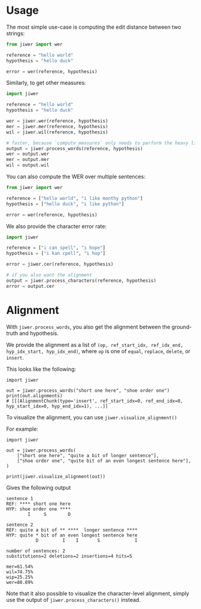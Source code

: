 # Usage

The most simple use-case is computing the edit distance between two strings:

```python
from jiwer import wer

reference = "hello world"
hypothesis = "hello duck"

error = wer(reference, hypothesis)
```

Similarly, to get other measures:

```python
import jiwer

reference = "hello world"
hypothesis = "hello duck"

wer = jiwer.wer(reference, hypothesis)
mer = jiwer.mer(reference, hypothesis)
wil = jiwer.wil(reference, hypothesis)

# faster, because `compute_measures` only needs to perform the heavy lifting once:
output = jiwer.process_words(reference, hypothesis)
wer = output.wer
mer = output.mer
wil = output.wil
```

You can also compute the WER over multiple sentences:

```python
from jiwer import wer

reference = ["hello world", "i like monthy python"]
hypothesis = ["hello duck", "i like python"]

error = wer(reference, hypothesis)
```

We also provide the character error rate:

```python
import jiwer

reference = ["i can spell", "i hope"]
hypothesis = ["i kan cpell", "i hop"]

error = jiwer.cer(reference, hypothesis)

# if you also want the alignment
output = jiwer.process_characters(reference, hypothesis)
error = output.cer
```

# Alignment

With `jiwer.process_words`, you also get the alignment between the ground-truth and hypothesis.

We provide the alignment as a list of `(op, ref_start_idx, ref_idx_end, hyp_idx_start, hyp_idx_end)`, where `op` is one of
    `equal`, `replace`, `delete`, or `insert`.

This looks like the following:

```python3
import jiwer

out = jiwer.process_words("short one here", "shoe order one")
print(out.alignments)
# [[[AlignmentChunk(type='insert', ref_start_idx=0, ref_end_idx=0, hyp_start_idx=0, hyp_end_idx=1), ...]]
```

To visualize the alignment, you can use `jiwer.visualize_alignment()`

For example:

```python3
import jiwer

out = jiwer.process_words(
    ["short one here", "quite a bit of longer sentence"],
    ["shoe order one", "quite bit of an even longest sentence here"],
)

print(jiwer.visualize_alignment(out))
```
Gives the following output
```text
sentence 1
REF: **** short one here
HYP: shoe order one ****
        I     S        D

sentence 2
REF: quite a bit of ** ****  longer sentence ****
HYP: quite * bit of an even longest sentence here
           D         I    I       S             I

number of sentences: 2
substitutions=2 deletions=2 insertions=4 hits=5

mer=61.54%
wil=74.75%
wip=25.25%
wer=88.89%
```

Note that it also possible to visualize the character-level alignment, simply use the output of `jiwer.process_characters()` instead. 
